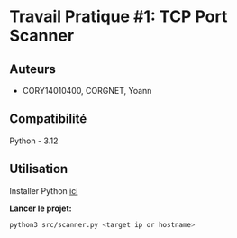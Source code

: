 # Travail Pratique #1: TCP Port Scanner

## Auteurs
- CORY14010400, CORGNET, Yoann

## Compatibilité
Python - 3.12

## Utilisation
Installer Python [ici](https://www.python.org/downloads/)

**Lancer le projet:**
```bash
python3 src/scanner.py <target ip or hostname>
```